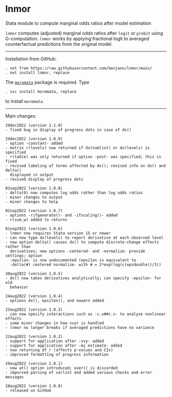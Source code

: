 # lnmor
Stata module to compute marginal odds ratios after model estimation

`lnmor` computes (adjusted) marginal odds ratios after `logit` or `probit`
using G-computation. `lnmor` works by applying fractional logit to averaged
counterfactual predictions from the original model.

---

Installation from GitHub:

    . net from https://raw.githubusercontent.com/benjann/lnmor/main/
    . net install lnmor, replace

The [`moremata`](https://github.com/benjann/moremata) package is required.
Type

    . ssc install moremata, replace

to install `moremata`.

---

Main changes:

    29dec2022 (version 1.1.0)
    - fixed bug in display of progress dots in case of dx()
    
    29dec2022 (version 1.0.9)
    - option -constant- added
    - matrix r(levels) now returned if dx(numlist) or dx(levels) is specified
    - r(table) was only returned if option -post- was specified; this is fixed
    - revised labeling of terms affected by dx(); revised info on dx() and delta()
      displayed in output
    - revised display of progress dots

    02sep2022 (version 1.0.8)
    - delta(0) now computes log odds rather than log odds ratios
    - minor changes to output
    - minor changes to help

    02sep2022 (version 1.0.7)
    - options -rifgenerate()- and -ifscaling()- added
    - r(sum_w) added to returns
    
    01sep2022 (version 1.0.6)
    - lnmor now requires Stata version 15 or newer
    - can now type dx(levels) to report derivative at each observed level
    - new option delta() causes dx() to compute discrete-change effects rather than
      derivatives; new options -centered- and -normalize- provide settings; option
      -epsilon- is now undocumented (epsilon is equivalent to
      -delta(#) centered normalize- with # = 2*exp(log(c(epsdouble))/3))

    30aug2022 (version 1.0.5)
    - dx() now takes derivatives analytically; can specify -epsilon- for old
      behavior
    
    24aug2022 (version 1.0.4)
    - options dx(), epsilon(), and nowarn added

    23aug2022 (version 1.0.3)
    - can now specify interactions such as -c.x##c.x- to analyze nonlinear effects
    - some minor changes in how svyr is handled
    - lnmor no longer breaks if averaged predictions have no variance

    22aug2022 (version 1.0.2)
    - support for application after -svy- added
    - support for application after -mi estimate- added
    - now returning df_r (affects p-values and CIs)
    - improved formatting of progress information

    19aug2022 (version 1.0.1)
    - new at() option introduced; over() is discarded
    - imporved parsing of varlist and added various checks and error messages

    18aug2022 (version 1.0.0)
    - released on GitHub
